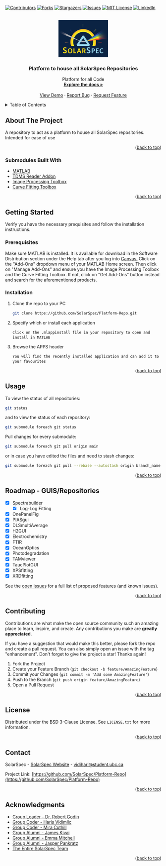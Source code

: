<div id="top"></div>

<!-- PROJECT SHIELDS -->
[![Contributors][contributors-shield]][contributors-url]
[![Forks][forks-shield]][forks-url]
[![Stargazers][stars-shield]][stars-url]
[![Issues][issues-shield]][issues-url]
[![MIT License][license-shield]][license-url]
[![LinkedIn][linkedin-shield]][linkedin-url]



<!-- PROJECT LOGO -->
<br />
<div align="center">
  <a href="https://github.com/SolarSpec/Platform-Repo">
    <img src="PlatformRepo_resources/logo.png" alt="SolarSpec" width="160" height="120">
  </a>

<h3 align="center">Platform to house all SolarSpec Repositories</h3>

  <p align="center">
    Platform for all Code
    <br />
    <a href="https://github.com/SolarSpec/Platform-Repo"><strong>Explore the docs »</strong></a>
    <br />
    <br />
    <a href="https://github.com/SolarSpec/Platform-Repo">View Demo</a>
    ·
    <a href="https://github.com/SolarSpec/Platform-Repo/issues">Report Bug</a>
    ·
    <a href="https://github.com/SolarSpec/Platform-Repo/issues">Request Feature</a>
  </p>
</div>



<!-- TABLE OF CONTENTS -->
<details>
  <summary>Table of Contents</summary>
  <ol>
    <li>
      <a href="#about-the-project">About The Project</a>
      <ul>
        <li><a href="#built-with">Built With</a></li>
      </ul>
    </li>
    <li>
      <a href="#getting-started">Getting Started</a>
      <ul>
        <li><a href="#prerequisites">Prerequisites</a></li>
        <li><a href="#installation">Installation</a></li>
      </ul>
    </li>
    <li><a href="#usage">Usage</a></li>
    <li><a href="#roadmap">Roadmap</a></li>
    <li><a href="#contributing">Contributing</a></li>
    <li><a href="#license">License</a></li>
    <li><a href="#contact">Contact</a></li>
    <li><a href="#acknowledgments">Acknowledgments</a></li>
  </ol>
</details>



<!-- ABOUT THE PROJECT -->
## About The Project
A repository to act as a platform to house all SolarSpec repositories. Intended for ease of use

<p align="right">(<a href="#top">back to top</a>)</p>



### Submodules Built With

* [MATLAB](https://www.mathworks.com/products/matlab.html)
* [TDMS Reader Addon](https://www.mathworks.com/matlabcentral/fileexchange/30023-tdms-reader)
* [Image Processing Toolbox](https://www.mathworks.com/help/images/)
* [Curve Fitting Toolbox](https://www.mathworks.com/help/curvefit/)

<p align="right">(<a href="#top">back to top</a>)</p>



<!-- GETTING STARTED -->
## Getting Started

Verify you have the necessary prequisites and follow the installation instructions.

### Prerequisites

Make sure MATLAB is installed. It is available for download in the Software Distribution section under the Help tab after you log into [Canvas.](https://canvas.ubc.ca/)
Click on the "Add-Ons" dropdown menu of your MATLAB Home screen. Then click on "Manage Add-Ons" and ensure you have the Image Processing Toolbox and the Curve Fitting Toolbox. If not, click on "Get Add-Ons" button instead and search for the aforementioned products.

### Installation

1. Clone the repo to your PC
   ```sh
   git clone https://github.com/SolarSpec/Platform-Repo.git
   ```
2. Specify which or install each application 
   ```
   Click on the .mlappinstall file in your repository to open and install in MATLAB
   ```
3. Browse the APPS header
   ```
   You will find the recently installed application and can add it to your favourites
   ```

<p align="right">(<a href="#top">back to top</a>)</p>



<!-- USAGE EXAMPLES -->
## Usage

To view the status of all repositories:
```sh
git status
```
and to view the status of each repository:
```sh
git submodule foreach git status
```

Pull changes for every submodule:
```sh
git submodule foreach git pull origin main
```
or in case you have edited the files and need to stash changes:
```sh
git submodule foreach git pull --rebase --autostash origin branch_name
```

<p align="right">(<a href="#top">back to top</a>)</p>



<!-- ROADMAP -->
## Roadmap - GUIS/Repositories

- [X] Spectrabuilder
  - [X] Log-Log Fitting 
- [X] OnePanelFig
- [X] PIASgui
- [X] DLSmultiAverage
- [X] H2GUI
- [X] Electrochemistry
- [X] FTIR
- [X] OceanOptics
- [X] Photodegradation
- [X] TAMviewer
- [X] TaucPlotGUI
- [X] XPSfitting
- [X] XRDfitting

See the [open issues](https://github.com/SolarSpec/Platform-Repo/issues) for a full list of proposed features (and known issues).

<p align="right">(<a href="#top">back to top</a>)</p>



<!-- CONTRIBUTING -->
## Contributing

Contributions are what make the open source community such an amazing place to learn, inspire, and create. Any contributions you make are **greatly appreciated**.

If you have a suggestion that would make this better, please fork the repo and create a pull request. You can also simply open an issue with the tag "enhancement".
Don't forget to give the project a star! Thanks again!

1. Fork the Project
2. Create your Feature Branch (`git checkout -b feature/AmazingFeature`)
3. Commit your Changes (`git commit -m 'Add some AmazingFeature'`)
4. Push to the Branch (`git push origin feature/AmazingFeature`)
5. Open a Pull Request

<p align="right">(<a href="#top">back to top</a>)</p>



<!-- LICENSE -->
## License

Distributed under the BSD 3-Clause License. See `LICENSE.txt` for more information.

<p align="right">(<a href="#top">back to top</a>)</p>



<!-- CONTACT -->
## Contact

SolarSpec - [SolarSpec Website](https://solarspec.ok.ubc.ca/) - vidihari@student.ubc.ca

Project Link: [https://github.com/SolarSpec/Platform-Repo](https://github.com/SolarSpec/Platform-Repo)

<p align="right">(<a href="#top">back to top</a>)</p>



<!-- ACKNOWLEDGMENTS -->
## Acknowledgments

* [Group Leader - Dr. Robert Godin](https://solarspec.ok.ubc.ca/people/)
* [Group Coder - Haris Vidimlic](https://solarspec.ok.ubc.ca/people/)
* [Group Coder - Mira Cuthill](https://solarspec.ok.ubc.ca/people/)
* [Group Alumni - James Kivai](https://solarspec.ok.ubc.ca/people/)
* [Group Alumni - Emma Mitchell](https://solarspec.ok.ubc.ca/people/)
* [Group Alumni - Jasper Pankratz](https://solarspec.ok.ubc.ca/people/)
* [The Entire SolarSpec Team](https://solarspec.ok.ubc.ca/people/)

<p align="right">(<a href="#top">back to top</a>)</p>



<!-- MARKDOWN LINKS & IMAGES -->
<!-- https://www.markdownguide.org/basic-syntax/#reference-style-links -->
[contributors-shield]: https://img.shields.io/github/contributors/SolarSpec/Platform-Repo.svg?style=for-the-badge
[contributors-url]: https://github.com/SolarSpec/Platform-Repo/graphs/contributors
[forks-shield]: https://img.shields.io/github/forks/SolarSpec/Platform-Repo.svg?style=for-the-badge
[forks-url]: https://github.com/SolarSpec/Platform-Repo/network/members
[stars-shield]: https://img.shields.io/github/stars/SolarSpec/Platform-Repo.svg?style=for-the-badge
[stars-url]: https://github.com/SolarSpec/Platform-Repo/stargazers
[issues-shield]: https://img.shields.io/github/issues/SolarSpec/Platform-Repo.svg?style=for-the-badge
[issues-url]: https://github.com/SolarSpec/Platform-Repo/issues
[license-shield]: https://img.shields.io/github/license/SolarSpec/Platform-Repo.svg?style=for-the-badge
[license-url]: https://github.com/SolarSpec/Platform-Repo/blob/main/LICENSE.txt
[linkedin-shield]: https://img.shields.io/badge/-LinkedIn-black.svg?style=for-the-badge&logo=linkedin&colorB=555
[linkedin-url]: https://linkedin.com/in/haris-vidimlic-06730019b/
[product-screenshot]: PlatformRepo_resources/Screenshot.png

